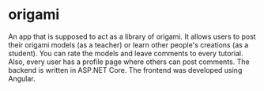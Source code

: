 # origami
An app that is supposed to act as a library of origami. It allows users to post their origami models (as a teacher) or learn other people's creations (as a student). You can rate the models and leave comments to every tutorial. Also, every user has a profile page where others can post comments.
The backend is written in ASP.NET Core. The frontend was developed using Angular.
